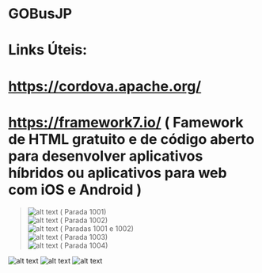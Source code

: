 # GOBusJP

# Links Úteis:

# https://cordova.apache.org/

# https://framework7.io/ ( Famework de HTML gratuito e de código aberto para desenvolver aplicativos  híbridos ou aplicativos para web com iOS e Android )

> ![alt text](https://image.ibb.co/fh92Eb/bus_icon_1001.png) ( Parada 1001) <br>
> ![alt text](https://image.ibb.co/iAijSw/bus_icon_1002.png) ( Parada 1002) <br>
> ![alt text](https://image.ibb.co/cJwFZb/bus_icon_all.png) ( Paradas 1001 e 1002) <br>
> ![alt text](https://image.ibb.co/mGRSfG/bus_icon_1003.png) ( Parada 1003) <br>
> ![alt text](https://image.ibb.co/e5BSfG/bus_icon_1004.png) ( Parada 1004) <br>

![alt text](https://image.ibb.co/cAapSw/Screenshot_20171206_133808.png)
![alt text](https://image.ibb.co/hOhsfG/Screenshot_20171206_133836.png)
![alt text](https://image.ibb.co/feMw7w/Screenshot_20171206_133843.png)
